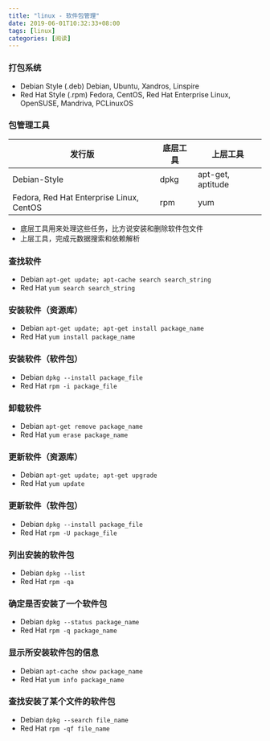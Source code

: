 ```yaml
---
title: "linux - 软件包管理"
date: 2019-06-01T10:32:33+08:00
tags: [linux]
categories: [阅读]
---
```


### 打包系统
- Debian Style (.deb)	Debian, Ubuntu, Xandros, Linspire
- Red Hat Style (.rpm)	Fedora, CentOS, Red Hat Enterprise Linux, OpenSUSE, Mandriva, PCLinuxOS

### 包管理工具
| 发行版                                   | 底层工具 | 上层工具          |
| ---------------------------------------- | -------- | ----------------- |
| Debian-Style                             | dpkg     | apt-get, aptitude |
| Fedora, Red Hat Enterprise Linux, CentOS | rpm      | yum               |
- 底层工具用来处理这些任务，比方说安装和删除软件包文件
- 上层工具，完成元数据搜索和依赖解析

### 查找软件
- Debian	`apt-get update; apt-cache search search_string`
- Red Hat	`yum search search_string`

### 安装软件（资源库）
- Debian	`apt-get update; apt-get install package_name`
- Red Hat	`yum install package_name`

### 安装软件（软件包）
- Debian	`dpkg --install package_file`
- Red Hat	`rpm -i package_file`

### 卸载软件
- Debian	`apt-get remove package_name`
- Red Hat	`yum erase package_name`

### 更新软件（资源库）
- Debian	`apt-get update; apt-get upgrade`
- Red Hat	`yum update`

### 更新软件（软件包）
- Debian	`dpkg --install package_file`
- Red Hat	`rpm -U package_file`

### 列出安装的软件包
- Debian	`dpkg --list`
- Red Hat	`rpm -qa`
### 确定是否安装了一个软件包
- Debian	`dpkg --status package_name`
- Red Hat	`rpm -q package_name`
### 显示所安装软件包的信息
- Debian	`apt-cache show package_name`
- Red Hat	`yum info package_name`
### 查找安装了某个文件的软件包
- Debian	`dpkg --search file_name`
- Red Hat	`rpm -qf file_name`